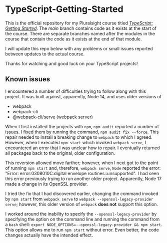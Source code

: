 # TypeScript-Getting-Started

This is the official repository for my Pluralsight course titled [*TypeScript: Getting Started*](https://app.pluralsight.com/library/courses/typescript-getting-started/table-of-contents). 
The *main* branch contains code as it 
exists at the start of the course. There are separate branches named after the modules in the course that contain the code as it 
exists at the end of that module.

I will update this repo below with any problems or small issues reported between updates to the actual course.

Thanks for watching and good luck on your TypeScript projects!

## Known issues

I encountered a number of difficulties trying to follow along with this project. It was built against, apparently, 
Node 14, and uses older versions of

- webpack
- webpack-cli
- @webpack-cli/serve (webpack server)

When I first installed the projects with `npm`, `npm audit` reported a number of issues. I fixed them by running the
command, `npm audit fix --force`. This repair needed to install a breaking change to `webpack` to which I agreed. 
However, when I executed `npm start` which invoked `webpack serve`, I encountered an error that I was unclear how to
repair. I eventually returned all packages back to the original, older configuration.

This reversion allowed move farther; however, when I next got to the point of running `npm start` and, therefore,
`webpack serve`, `Node` reported the error: "Error: error:0308010C:digital envelope routines::unsupported". I had seen
this error previously trying to run another older project. Apparently, Node 17 made a change in its OpenSSL provider.

I tried the fix that I had discovered earlier, changing the command invoked by `npm start` from `webpack serve` to
`webpack --openssl-legacy-provider serve`; however, this older version of `webpack` **does not** support this option.

I worked around the inability to specify the `--openssl-legacy-provider` by specifying the option on the command line
and running the command from a `bash` shell: `export NODE_OPTIONS=--openssl-legacy-provider && npm start`. This option
allows me to run `npm start` without error. Even better, the code changes actually have the intended effect.
